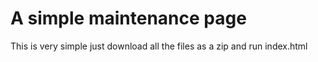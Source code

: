 # A simple maintenance page

This is very simple just download all the files as a zip and run index.html
